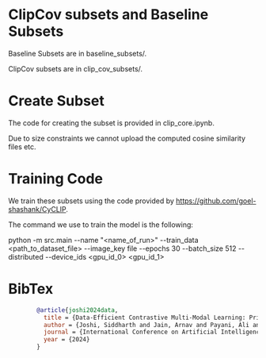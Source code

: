 # ClipCov subsets and Baseline Subsets

Baseline Subsets are in baseline_subsets/. 

ClipCov subsets are in clip_cov_subsets/. 

# Create Subset

The code for creating the subset is provided in clip_core.ipynb.

Due to size constraints we cannot upload the computed cosine similarity files etc. 

# Training Code

We train these subsets using the code provided by https://github.com/goel-shashank/CyCLIP.

The command we use to train the model is the following:

python -m src.main --name "<name_of_run>" --train_data <path_to_dataset_file> --image_key file --epochs 30 --batch_size 512 --distributed --device_ids <gpu_id_0> <gpu_id_1>

# BibTex

```bibtex
        @article{joshi2024data,
          title = {Data-Efficient Contrastive Multi-Modal Learning: Prioritizing Data Quality Over Quantity},
          author = {Joshi, Siddharth and Jain, Arnav and Payani, Ali and Mirzasoleiman, Baharan},
          journal = {International Conference on Artificial Intelligence and Statistics (AISTATS)},
          year = {2024}
        }
```
